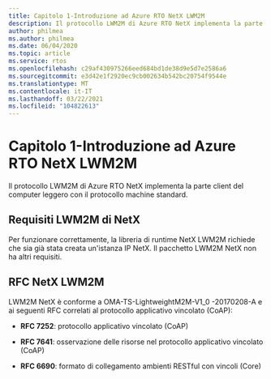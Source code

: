 ```yaml
---
title: Capitolo 1-Introduzione ad Azure RTO NetX LWM2M
description: Il protocollo LWM2M di Azure RTO NetX implementa la parte client del computer leggero con il protocollo machine standard.
author: philmea
ms.author: philmea
ms.date: 06/04/2020
ms.topic: article
ms.service: rtos
ms.openlocfilehash: c29af430975266eed684bd1de38d9e5d7e2586a6
ms.sourcegitcommit: e3d42e1f2920ec9cb002634b542bc20754f9544e
ms.translationtype: MT
ms.contentlocale: it-IT
ms.lasthandoff: 03/22/2021
ms.locfileid: "104822613"
---
```

# <a name="chapter-1---introduction-to-azure-rtos-netx-lwm2m"></a>Capitolo 1-Introduzione ad Azure RTO NetX LWM2M

Il protocollo LWM2M di Azure RTO NetX implementa la parte client del computer leggero con il protocollo machine standard.

## <a name="netx-lwm2m-requirements"></a>Requisiti LWM2M di NetX

Per funzionare correttamente, la libreria di runtime NetX LWM2M richiede che sia già stata creata un'istanza IP NetX. Il pacchetto LWM2M NetX non ha altri requisiti.

## <a name="netx-lwm2m-rfcs"></a>RFC NetX LWM2M

LWM2M NetX è conforme a OMA-TS-LightweightM2M-V1_0 -20170208-A e ai seguenti RFC correlati al protocollo applicativo vincolato (CoAP):

- **RFC 7252**: protocollo applicativo vincolato (CoAP)

- **RFC 7641**: osservazione delle risorse nel protocollo applicativo vincolato (CoAP)

- **RFC 6690**: formato di collegamento ambienti RESTful con vincoli (Core)